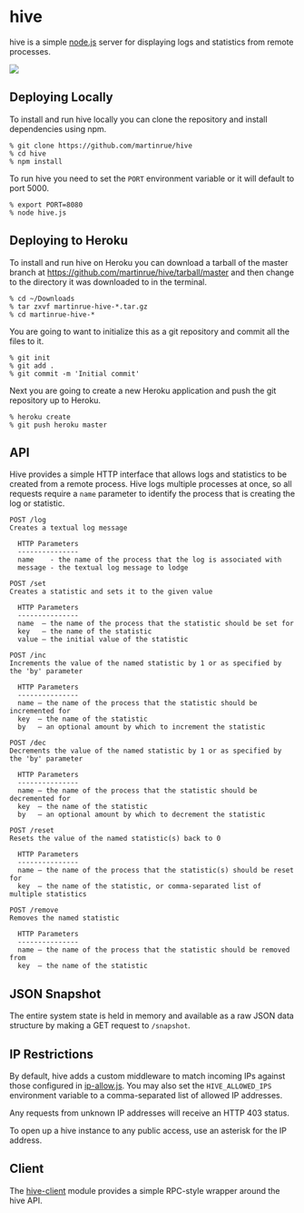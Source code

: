 # hive

hive is a simple [node.js](http://nodejs.org) server for displaying logs and
statistics from remote processes.

![](https://github.com/martinrue/hive/raw/master/public/img/readme/hive.png)

## Deploying Locally

To install and run hive locally you can clone the repository and install
dependencies using npm.

    % git clone https://github.com/martinrue/hive
    % cd hive
    % npm install

To run hive you need to set the `PORT` environment variable or it will default
to port 5000.

    % export PORT=8080
    % node hive.js

## Deploying to Heroku

To install and run hive on Heroku you can download a tarball of the master
branch at https://github.com/martinrue/hive/tarball/master and then change to
the directory it was downloaded to in the terminal.

    % cd ~/Downloads
    % tar zxvf martinrue-hive-*.tar.gz
    % cd martinrue-hive-*

You are going to want to initialize this as a git repository and commit all
the files to it.

    % git init
    % git add .
    % git commit -m 'Initial commit'

Next you are going to create a new Heroku application and push the git
repository up to Heroku.

    % heroku create
    % git push heroku master

## API

Hive provides a simple HTTP interface that allows logs and statistics to be
created from a remote process. Hive logs multiple processes at once, so all
requests require a `name` parameter to identify the process that is creating
the log or statistic.

    POST /log
    Creates a textual log message

      HTTP Parameters
      ---------------
      name    - the name of the process that the log is associated with
      message - the textual log message to lodge

    POST /set
    Creates a statistic and sets it to the given value

      HTTP Parameters
      ---------------
      name  – the name of the process that the statistic should be set for
      key   – the name of the statistic
      value – the initial value of the statistic

    POST /inc
    Increments the value of the named statistic by 1 or as specified by the 'by' parameter

      HTTP Parameters
      ---------------
      name – the name of the process that the statistic should be incremented for
      key  – the name of the statistic
      by   – an optional amount by which to increment the statistic

    POST /dec
    Decrements the value of the named statistic by 1 or as specified by the 'by' parameter

      HTTP Parameters
      ---------------
      name – the name of the process that the statistic should be decremented for
      key  – the name of the statistic
      by   – an optional amount by which to decrement the statistic

    POST /reset
    Resets the value of the named statistic(s) back to 0

      HTTP Parameters
      ---------------
      name – the name of the process that the statistic(s) should be reset for
      key  – the name of the statistic, or comma-separated list of multiple statistics

    POST /remove
    Removes the named statistic

      HTTP Parameters
      ---------------
      name – the name of the process that the statistic should be removed from
      key  – the name of the statistic

## JSON Snapshot

The entire system state is held in memory and available as a raw JSON data
structure by making a GET request to `/snapshot`.

## IP Restrictions

By default, hive adds a custom middleware to match incoming IPs against those configured in [ip-allow.js](https://github.com/martinrue/hive/blob/master/ip-allow.js). You may also set the `HIVE_ALLOWED_IPS` environment variable to a comma-separated list of allowed IP addresses.

Any requests from unknown IP addresses will receive an HTTP 403 status. 

To open up a hive instance to any public access, use an asterisk for the IP address.

## Client

The [hive-client](https://github.com/martinrue/hive-client) module provides a
simple RPC-style wrapper around the hive API.
